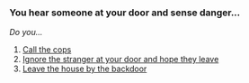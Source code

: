 ### You hear someone at your door and sense danger...  

_Do you..._

1. [Call the cops]()
2. [Ignore the stranger at your door and hope they leave]()
3. [Leave the house by the backdoor]()